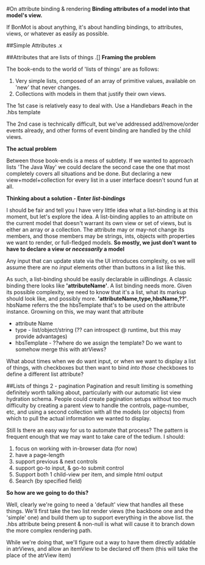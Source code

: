 #On attribute binding & rendering
**Binding attributes of a model into that model's view.**

If BonMot is about anything, it's about handling bindings, 
to attributes, views, or whatever as easily as possible.

##Simple Attributes .x

##Attributes that are lists of things .[]
**Framing the problem**

The book-ends to the world of 'lists of things' are as follows:
1. Very simple lists, composed of an array of primitive 
values, available on 'new' that never changes. 
1. Collections with models in them that justify their own views.

The 1st case is relatively easy to deal with. Use a Handlebars #each in the .hbs template

The 2nd case is technically difficult, but we've addressed add/remove/order events already, 
and other forms of event binding are handled by the child views.

**The actual problem** 

Between those book-ends is a mess of subtlety. If we wanted to approach lists 'The Java Way' we could declare
the second case the one that most completely covers all situations and be done. But declaring a 
new view+model+collection for every list in a user interface doesn't sound fun at all.
  
**Thinking about a solution - Enter *list-bindings*** 

I should be fair and tell you I have very little idea what a list-binding
is at this moment, but let's explore the idea. A list-binding applies to an attribute on the current
model that doesn't warrant its own view or set of views, but is either an array or a collection.
The attribute may or may-not change its members, and those members may be strings, ints, objects
with properties we want to render, or full-fledged models. 
**So mostly, we just don't want to have to declare a view or *necessarily* a model**

Any input that can update state via the UI introduces complexity, os we will assume there are 
no *input* elements other than buttons in a list like this. 

As such, a list-binding should be easily declarable in *uiBindings*. A classic binding there looks
like **'attributeName'**. A list binding needs more. Given its possible complexity, we need to know
that it's a list, what its markup should look like, and possibly more. 
**'attributeName,type,hbsName,??'**.
hbsName referrs the the hbsTemplate that's to be used on the attribute instance. Growning on this,
we may want that attribute

* attribute Name
* type - list/object/string (?? can introspect @ runtime, but this may provide advantages)
* hbsTemplate - ??where do we assign the template? Do we want to somehow merge this with atrViews?

What about times when we do want input, or when we want to display a list of things, with checkboxes
but then want to bind *into those* checkboxes to define a different list attribute?

##Lists of things 2 - pagination
Pagination and result limiting is something definitely worth talking about, particularly with our 
automatic list view hydration schema. People could create pagination setups without too much difficulty
by creating a parent view to handle the controls, page-number, etc, and using a second collection with all
the models (or objects) from which to pull the actual information we wanted to display.

Still Is there an easy way for us to automate that process? The pattern is frequent enough that we may 
want to take care of the tedium. I should:
1. focus on working with in-browser data (for now)
1. have a page-length
1. support previous & next controls
1. support go-to input, & go-to submit control
1. Support both 1 child-view per item, and simple html output
1. Search (by specified field)

**So how are we going to do this?**

Well, clearly we're going to need a 'default' view that handles all these things.
We'll first take the two list render views (the backbone one and the 'simple' one) and build them up 
to support everything in the above list. the .hbs attribute being present & non-null is what will 
cause it to branch down the more complex rendering path.

While we're doing that, we'll figure out a way to have them directly addable in atrViews, and allow an 
itemView to be declared off them (this will take the place of the atrView item)